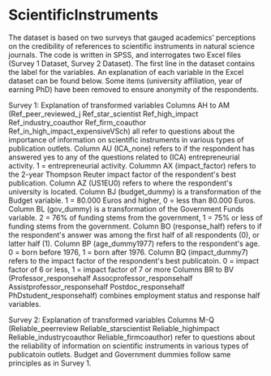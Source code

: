# ScientificInstruments

The dataset is based on two surveys that gauged academics’ perceptions on the credibility of references to scientific instruments in natural science journals. The code is written in SPSS, and interrogates two Excel files (Survey 1 Dataset, Survey 2 Dataset). The first line in the dataset contains the label for the variables. An explanation of each variable in the Excel dataset can be found below. Some items (university affiliation, year of earning PhD) have been removed to ensure anonymity of the respondents.

Survey 1: Explanation of transformed variables
Columns AH to AM (Ref_peer_reviewed_j	Ref_star_scientist	Ref_high_impact	Ref_industry_coauthor	Ref_firm_coauthor	Ref_in_high_impact_expensiveVSch) all refer to questions about the importance of information on scientific instruments in various types of publication outlets.
Column AU (ICA_none) refers to if the respondent has answered yes to any of the questions related to (ICA) entrepreneurial activity. 1 = entrepreneurial activity.
Colummn AX (impact_factor) refers to the 2-year Thompson Reuter impact factor of the respondent's best publication.
Column AZ (US1EU0) refers to where the respondent's university is located.
Column BJ (budget_dummy) is a transformation of the Budget variable. 1 = 80.000 Euros and higher, 0 = less than 80.000 Euros.
Column BL (gov_dummy) is a transformation of the Government Funds variable. 2 = 76% of funding stems from the government, 1 = 75% or less of funding stems from the government.
Column BO (response_half) refers to if the respondent's answer was among the first half of all respondents (0), or latter half (1).
Column BP (age_dummy1977) refers to the respondent's age. 0 = born before 1976, 1 = born after 1976.
Column BQ (impact_dummy7) refers to the impact factor of the respondent's best publicatoin. 0 = impact factor of 6 or less, 1 = impact factor of 7 or more
Columns BR to BV (Professor_responsehalf	Assocprofessor_responsehalf	Assistprofessor_responsehalf	Postdoc_responsehalf	PhDstudent_responsehalf) combines employment status and response half variables.

Survey 2: Explanation of transformed variables
Columns M-Q (Reliable_peerreview	Reliable_starscientist	Reliable_highimpact	Reliable_industrycoauthor	Reliable_firmcoauthor) refer to questions about the reliability of information on scientific instruments in various types of publicatoin outlets.
Budget and Government dummies follow same principles as in Survey 1.
